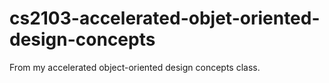 # cs2103-accelerated-objet-oriented-design-concepts
From my accelerated object-oriented design concepts class.
